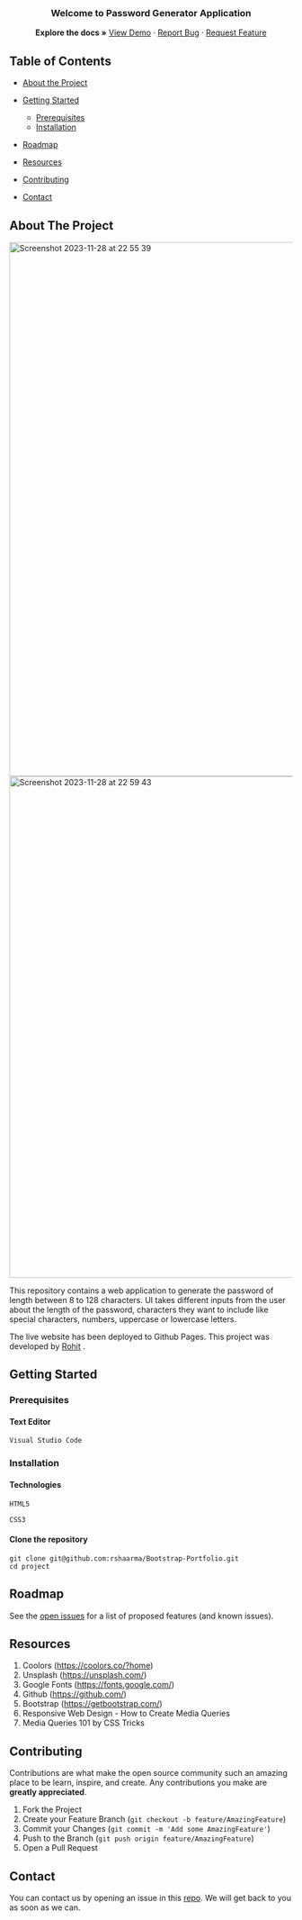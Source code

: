 <br />

  <h3 align="center">Welcome to Password Generator Application</h3>

  <p align="center">
    <strong>Explore the docs »</strong>
    <a href="https://rshaarma.github.io/Bootstrap-Portfolio/">View Demo</a>
    ·
    <a href="https://github.com/rshaarma/password-generator-app/issues">Report Bug</a>
    ·
    <a href="https://github.com/rshaarma/password-generator-app/issues">Request Feature</a>
  </p>
</p>

<!-- TABLE OF CONTENTS -->

## Table of Contents

- [About the Project](#about-the-project)

- [Getting Started](#getting-started)

  - [Prerequisites](#prerequisites)
  - [Installation](#installation)

- [Roadmap](#roadmap)
- [Resources](#resources)
- [Contributing](#contributing)
- [Contact](#contact)

## About The Project

<img width="949" alt="Screenshot 2023-11-28 at 22 55 39" src="https://github.com/rshaarma/password-generator-app/assets/64362564/a35230a7-6e33-452d-abc1-e0fc6b9480f5">
<img width="891" alt="Screenshot 2023-11-28 at 22 59 43" src="https://github.com/rshaarma/password-generator-app/assets/64362564/21d2a2dc-ada1-4212-b37e-8acb7ea1ddb4">

This repository contains a web application to generate the password of length between 8 to 128 characters. UI takes different inputs from the user about the length of the password, characters they want to include like special characters, numbers, uppercase or lowercase letters.

The live website has been deployed to
Github Pages. This project was developed by [Rohit](https://github.com/rshaarma) .

## Getting Started

### Prerequisites

#### Text Editor

```shell
Visual Studio Code
```

### Installation

#### Technologies

```shell
HTML5
```

```shell
CSS3
```

#### Clone the repository

```shell
git clone git@github.com:rshaarma/Bootstrap-Portfolio.git
cd project
```

<!-- ROADMAP -->

## Roadmap

See the [open issues](https://github.com/rshaarma/Bootstrap-Portfolio/issues) for a list of proposed features (and known issues).

## Resources

1. Coolors (https://coolors.co/?home)
2. Unsplash (https://unsplash.com/)
3. Google Fonts (https://fonts.google.com/)
4. Github (https://github.com/)
5. Bootstrap (https://getbootstrap.com/)
6. Responsive Web Design - How to Create Media Queries
7. Media Queries 101 by CSS Tricks
<!-- CONTRIBUTING -->

## Contributing

Contributions are what make the open source community such an amazing place to be learn, inspire, and create. Any contributions you make are **greatly appreciated**.

1. Fork the Project
2. Create your Feature Branch (`git checkout -b feature/AmazingFeature`)
3. Commit your Changes (`git commit -m 'Add some AmazingFeature'`)
4. Push to the Branch (`git push origin feature/AmazingFeature`)
5. Open a Pull Request

## Contact

You can contact us by opening an issue in this [repo](https://github.com/rshaarma/Bootstrap-Portfolio/issues). We will get back to you as soon as we can.
